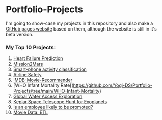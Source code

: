 # Portfolio-Projects

I'm going to show-case my projects in this repository and also make a [GitHub pages website](https://yogi-ds.github.io/portfolio/) based on them, although the website is still in it's beta version.

### My Top 10 Projects:
1. [Heart Failure Prediction](https://github.com/Yogi-DS/Portfolio-Projects/tree/main/Heart%20Failure%20Prediction%20Model)
2. [Mission2Mars](https://github.com/Yogi-DS/Portfolio-Projects/tree/main/MissionToMars)
3. [Smart-phone activity classification](https://github.com/Yogi-DS/Portfolio-Projects/tree/main/smart-move)
4. [Airline Safety](https://github.com/Yogi-DS/Portfolio-Projects/tree/main/Airline-Safety)
5. [IMDB-Movie-Recommender](https://github.com/Yogi-DS/Portfolio-Projects/tree/main/Movie-Recommender)
6. [WHO Infant Mortality Rate[(https://github.com/Yogi-DS/Portfolio-Projects/tree/main/WHO-Infant-Mortality)
7. [Global Water Access Exploration](https://github.com/Yogi-DS/Portfolio-Projects/tree/main/water-access)
8. [Keplar Space Telescope Hunt for Exoplanets](https://github.com/Yogi-DS/Portfolio-Projects/tree/main/keplar-hunt)
9. [Is an employee likely to be promoted?](https://github.com/Yogi-DS/Portfolio-Projects/tree/main/employee-evaluation)
10. [Movie Data: ETL](https://github.com/Yogi-DS/Portfolio-Projects/tree/main/Movie-Data-Project)
